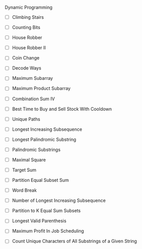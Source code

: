 Dynamic Programming

- [ ] Climbing Stairs                        
- [ ] Counting Bits                                                  
- [ ] House Robber                                                    
- [ ] House Robber II                                                 
- [ ] Coin Change                                                    
- [ ] Decode Ways                                                    
- [ ] Maximum Subarray                                                
- [ ] Maximum Product Subarray   
- [ ] Combination Sum IV
- [ ] Best Time to Buy and Sell Stock With Cooldown
- [ ] Unique Paths                                              
- [ ] Longest Increasing Subsequence                  
- [ ] Longest Palindromic Substring                                                    
- [ ] Palindromic Substrings                                  
- [ ] Maximal Square                                  
- [ ] Target Sum                                          
- [ ] Partition Equal Subset Sum                                                  
- [ ] Word Break                                                      
- [ ] Number of Longest Increasing Subsequence                                      
- [ ] Partition to K Equal Sum Subsets
- [ ] Longest Valid Parenthesis                     
- [ ] Maximum Profit In Job Scheduling                               
- [ ] Count Unique Characters of All Substrings of a Given String                                      
   